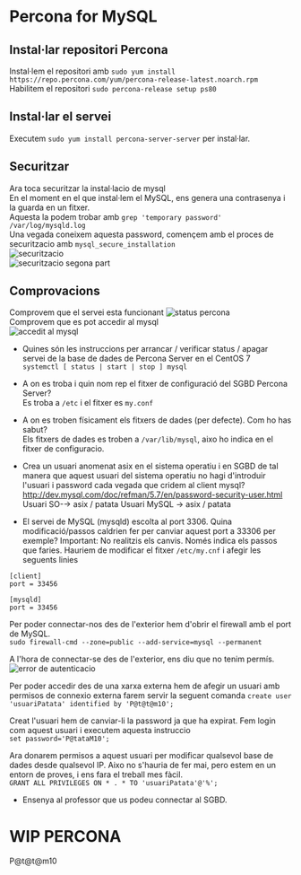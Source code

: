 # Percona for MySQL
## Instal·lar repositori Percona
Instal·lem el repositori amb ```sudo yum install https://repo.percona.com/yum/percona-release-latest.noarch.rpm```<br>
Habilitem el repositori ```sudo percona-release setup ps80```
## Instal·lar el servei
Executem ```sudo yum install percona-server-server``` per instal·lar.

## Securitzar
Ara toca securitzar la instal·lacio de mysql<br>
En el moment en el que instal·lem el MySQL, ens genera una contrasenya i la guarda en un fitxer.<br>
Aquesta la podem trobar amb ```grep 'temporary password' /var/log/mysqld.log```<br>
Una vegada coneixem aquesta password, començem amb el proces de securitzacio amb ```mysql_secure_installation```<br>
![securitzacio](https://i.imgur.com/Sdrn8rO.png)<br>
![securitzacio segona part](https://i.imgur.com/jPNA19Q.png)<br>

## Comprovacions
Comprovem que el servei esta funcionant
![status percona](https://i.imgur.com/CqukLNy.png)<br>
Comprovem que es pot accedir al mysql<br>
![accedit al mysql](https://i.imgur.com/0JZ38fC.png)

- Quines són les instruccions per arrancar / verificar status / apagar servei de la base de dades de Percona Server en el CentOS 7<br>
```systemctl [ status | start | stop ] mysql```
- A on es troba i quin nom rep el fitxer de configuració del SGBD Percona Server?<br>
Es troba a ```/etc``` i el fitxer es ```my.conf```
- A on es troben físicament els fitxers de dades (per defecte). Com ho has sabut?<br>
Els fitxers de dades es troben a ```/var/lib/mysql```, aixo ho indica en el fitxer de configuracio.
- Crea un usuari anomenat asix en el sistema operatiu i en SGBD de tal manera que aquest usuari del sistema operatiu no hagi d'introduir l'usuari i password cada vegada que cridem al client mysql?
		http://dev.mysql.com/doc/refman/5.7/en/password-security-user.html
		Usuari SO-→ asix / patata
		Usuari MySQL → asix / patata

- El servei de MySQL (mysqld) escolta al port 3306. Quina modificació/passos caldrien fer per canviar aquest port a 33306 per exemple? 
Important: No realitzis els canvis. Només indica els passos que faries.
Hauriem de modificar el fitxer ```/etc/my.cnf``` i afegir les seguents linies<br>
```
[client]
port = 33456

[mysqld]
port = 33456
```
Per poder connectar-nos des de l'exterior hem d'obrir el firewall amb el port de MySQL.<br>
```sudo firewall-cmd --zone=public --add-service=mysql --permanent```

A l'hora de connectar-se des de l'exterior, ens diu que no tenim permís.
![error de autenticacio](https://i.imgur.com/7I8sMmu.png)<br>

Per poder accedir des de una xarxa externa hem de afegir un usuari amb permisos de
connexio externa
farem servir la seguent comanda
```create user 'usuariPatata' identified by 'P@t@t@m10';```

Creat l'usuari hem de canviar-li la password ja que ha expirat.
Fem login com aquest usuari i executem aquesta instruccio<br>
```set password='P@tataM10';```

Ara donarem permisos a aquest usuari per modificar qualsevol base de dades desde qualsevol IP. Aixo no s'hauria de fer mai, pero estem en un entorn de proves, i ens fara el treball mes fàcil.<br>
```GRANT ALL PRIVILEGES ON * . * TO 'usuariPatata'@'%';```

- Ensenya al professor que us podeu connectar al SGBD.

# WIP PERCONA



P@t@t@m10
